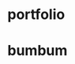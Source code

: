 # portfolio
<!DOCTYPE html>
<html lang="en">
  <head>
    <meta charset="UTF-8">
    <meta name="viewport" content="width=device-width, initial-scale=1.0">
    <meta http-equiv="X-UA-Compatible" content="ie=edge">
    <title>portfolioe</title>
    <link rel="stylesheet" href="style.css">
  </head>
  <body>
    <h1>bumbum</h1>
	<script src="index.js"></script>
  </body>
</html>
